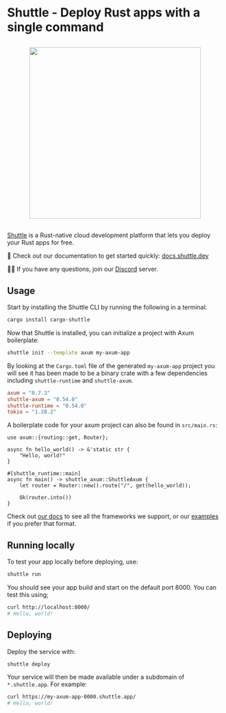 # Shuttle - Deploy Rust apps with a single command

<div style="display: flex; margin-top: 30px; margin-bottom: 30px;">
<img src="https://raw.githubusercontent.com/shuttle-hq/shuttle/main/assets/logo-rectangle-transparent.png" width="400px" style="margin-left: auto; margin-right: auto;"/>
</div>

[Shuttle](https://www.shuttle.dev/) is a Rust-native cloud development platform that lets you deploy your Rust apps for free.

📖 Check out our documentation to get started quickly: [docs.shuttle.dev](https://docs.shuttle.dev)

🙋‍♂️ If you have any questions, join our [Discord](https://discord.gg/shuttle) server.

## Usage

Start by installing the Shuttle CLI by running the following in a terminal:

```bash
cargo install cargo-shuttle
```

Now that Shuttle is installed, you can initialize a project with Axum boilerplate:

```bash
shuttle init --template axum my-axum-app
```

By looking at the `Cargo.toml` file of the generated `my-axum-app` project you will see it has been made to
be a binary crate with a few dependencies including `shuttle-runtime` and `shuttle-axum`.

```toml
axum = "0.7.3"
shuttle-axum = "0.54.0"
shuttle-runtime = "0.54.0"
tokio = "1.28.2"
```

A boilerplate code for your axum project can also be found in `src/main.rs`:

```rust,no_run
use axum::{routing::get, Router};

async fn hello_world() -> &'static str {
    "Hello, world!"
}

#[shuttle_runtime::main]
async fn main() -> shuttle_axum::ShuttleAxum {
    let router = Router::new().route("/", get(hello_world));

    Ok(router.into())
}
```

Check out [our docs](https://docs.shuttle.dev) to see all the frameworks we support, or
our [examples](https://github.com/shuttle-hq/shuttle-examples) if you prefer that format.

## Running locally

To test your app locally before deploying, use:

```bash
shuttle run
```

You should see your app build and start on the default port 8000. You can test this using;

```bash
curl http://localhost:8000/
# Hello, world!
```

## Deploying

Deploy the service with:

```bash
shuttle deploy
```

Your service will then be made available under a subdomain of `*.shuttle.app`. For example:

```bash
curl https://my-axum-app-0000.shuttle.app/
# Hello, world!
```
